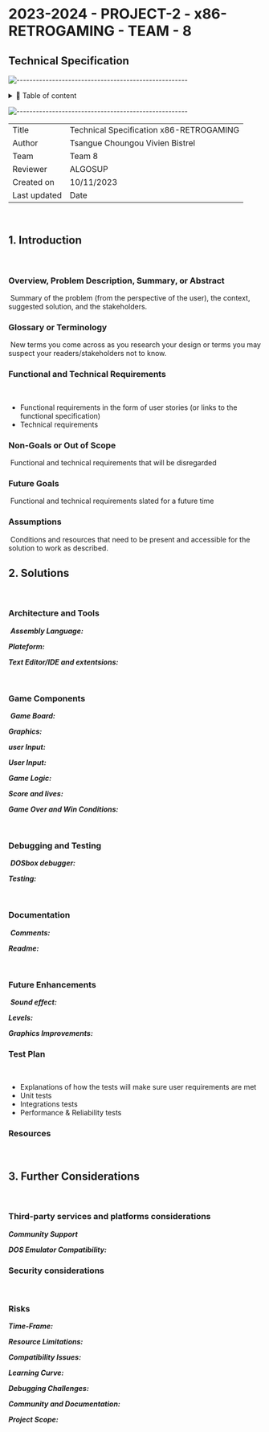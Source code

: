 # 2023-2024 - PROJECT-2 - x86-RETROGAMING - TEAM - 8
## Technical Specification 

![-----------------------------------------------------](https://raw.githubusercontent.com/andreasbm/readme/master/assets/lines/rainbow.png)

<details>
<summary>📖 Table of content</summary>

- [2023-2024 - PROJECT-2 - x86-RETROGAMING - TEAM - 8](#2023-2024---project-2---x86-retrogaming---team---8)
  - [Technical Specification](#technical-specification)
  - [1. Introduction](#1-introduction)
    - [Overview, Problem Description, Summary, or Abstract](#overview-problem-description-summary-or-abstract)
    - [Glossary or Terminology](#glossary-or-terminology)
    - [Functional and Technical Requirements](#functional-and-technical-requirements)
    - [Non-Goals or Out of Scope](#non-goals-or-out-of-scope)
    - [Future Goals](#future-goals)
    - [Assumptions](#assumptions)
  - [2. Solutions](#2-solutions)
    - [Architecture and Tools](#architecture-and-tools)
    - [Game Components](#game-components)
    - [Debugging and Testing](#debugging-and-testing)
    - [Documentation](#documentation)
    - [Future Enhancements](#future-enhancements)
    - [Test Plan](#test-plan)
    - [Resources](#resources)
  - [3. Further Considerations](#3-further-considerations)
    - [Third-party services and platforms considerations](#third-party-services-and-platforms-considerations)
    - [Security considerations](#security-considerations)
    - [Risks](#risks)

</details>

![-----------------------------------------------------](https://raw.githubusercontent.com/andreasbm/readme/master/assets/lines/rainbow.png)



| | |
| ----- | ----- |
| Title | Technical Specification x86-RETROGAMING |
| Author | Tsangue Choungou Vivien Bistrel|
| Team | Team 8 |
| Reviewer | ALGOSUP |
| Created on | 10/11/2023 |
| Last updated | Date |
​
## 1. Introduction
​
### Overview, Problem Description, Summary, or Abstract
​
Summary of the problem (from the perspective of the user), the context, suggested solution, and the stakeholders.
​
### Glossary or Terminology
​
New terms you come across as you research your design or terms you may suspect your readers/stakeholders not to know.
​
### Functional and Technical Requirements
​
- Functional requirements in the form of user stories (or links to the functional specification)
- Technical requirements
​
### Non-Goals or Out of Scope
​
Functional and technical requirements that will be disregarded
​
### Future Goals
​
Functional and technical requirements slated for a future time
​
### Assumptions
​
Conditions and resources that need to be present and accessible for the solution to work as described.
​
## 2. Solutions
​
### Architecture and Tools
​
***Assembly Language:***

***Plateform:***

***Text Editor/IDE and extentsions:***

​
### Game Components
​
***Game Board:***

***Graphics:***

***user Input:***

***User Input:***

***Game Logic:***

***Score and lives:***

***Game Over and Win Conditions:***

​
### Debugging and Testing
​
***DOSbox debugger:***

***Testing:***

​
### Documentation
​
***Comments:***

***Readme:***

​
### Future Enhancements
​
***Sound effect:***

***Levels:***

***Graphics Improvements:***


### Test Plan
​
- Explanations of how the tests will make sure user requirements are met
- Unit tests
- Integrations tests
- Performance & Reliability tests
​
### Resources
​
​
## 3. Further Considerations
​
### Third-party services and platforms considerations

***Community Support***

***DOS Emulator Compatibility:***
​
### Security considerations
​

### Risks

***Time-Frame:***

***Resource Limitations:***

***Compatibility Issues:***

***Learning Curve:***

***Debugging Challenges:***

***Community and Documentation:***

***Project Scope:***